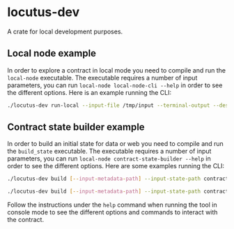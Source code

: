 # locutus-dev

A crate for local development purposes.

## Local node example

In order to explore a contract in local mode you need to compile and run the `local-node` executable. The executable 
requires a number of input parameters, you can run `local-node local-node-cli --help` in order to see the different options. 
Here is an example running the CLI:

```bash
./locutus-dev run-local --input-file /tmp/input --terminal-output --deser-format json "/home/.../locutus/crates/http-gw/examples/test_web_contract.wasm"
```

## Contract state builder example

In order to build an initial state for data or web you need to compile and run the `build_state` executable. The executable requires a number of input parameters, 
you can run `local-node contract-state-builder --help` in order to see the different options. Here are some examples running the CLI:

```bash
./locutus-dev build [--input-metadata-path] --input-state-path contracts/freenet-microblogging/view/web --output-file contracts/freenet-microblogging-web/freenet_microblogging_view --contract-type view

./locutus-dev build [--input-metadata-path] --input-state-path contracts/freenet-microblogging/model/ --output-file contracts/freenet-microblogging-data/freenet_microblogging_model --contract-type model
```

Follow the instructions under the `help` command when running the tool in console mode to see the different options and commands to interact 
with the contract.
